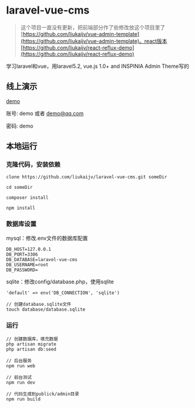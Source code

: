 # laravel-vue-cms

> 这个项目一直没有更新，把前端部分作了些修改放这个项目里了[https://github.com/liukaijv/vue-admin-template](https://github.com/liukaijv/vue-admin-template)。react版本[https://github.com/liukaijv/react-reflux-demo](https://github.com/liukaijv/react-reflux-demo)

学习laravel和vue，用laravel5.2, vue.js 1.0+ and INSPINIA Admin Theme写的

## 线上演示

[demo](http://115.28.223.2:9000/admin/ "demo")

账号: demo 或者 demo@qq.com

密码: demo

## 本地运行

### 克隆代码，安装依赖

```
clone https://github.com/liukaijv/laravel-vue-cms.git someDir

cd someDir

composer install

npm install

```

### 数据库设置

mysql：修改.env文件的数据库配置

```
DB_HOST=127.0.0.1
DB_PORT=3306
DB_DATABASE=laravel-vue-cms
DB_USERNAME=root
DB_PASSWORD=

```

sqlite：修改config/database.php，使用sqlite

```
'default' => env('DB_CONNECTION', 'sqlite')

// 创建database.sqlite文件
touch database/database.sqlite

```


### 运行

```
// 创建数据库，填充数据
php artisan migrate
php artisan db:seed

// 后台服务
npm run web

// 前台测试
npm run dev

// 代码生成到publick/admin目录
npm run build

```
